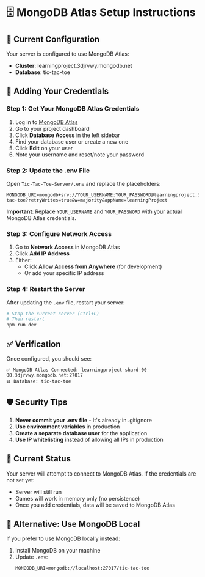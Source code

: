 # 🗄️ MongoDB Atlas Setup Instructions

## 📝 Current Configuration

Your server is configured to use MongoDB Atlas:
- **Cluster**: learningproject.3djrvwy.mongodb.net
- **Database**: tic-tac-toe

## 🔑 Adding Your Credentials

### Step 1: Get Your MongoDB Atlas Credentials

1. Log in to [MongoDB Atlas](https://www.mongodb.com/cloud/atlas)
2. Go to your project dashboard
3. Click **Database Access** in the left sidebar
4. Find your database user or create a new one
5. Click **Edit** on your user
6. Note your username and reset/note your password

### Step 2: Update the .env File

Open `Tic-Tac-Toe-Server/.env` and replace the placeholders:

```env
MONGODB_URI=mongodb+srv://YOUR_USERNAME:YOUR_PASSWORD@learningproject.3djrvwy.mongodb.net/tic-tac-toe?retryWrites=true&w=majority&appName=learningProject
```

**Important**: Replace `YOUR_USERNAME` and `YOUR_PASSWORD` with your actual MongoDB Atlas credentials.

### Step 3: Configure Network Access

1. Go to **Network Access** in MongoDB Atlas
2. Click **Add IP Address**
3. Either:
   - Click **Allow Access from Anywhere** (for development)
   - Or add your specific IP address

### Step 4: Restart the Server

After updating the `.env` file, restart your server:

```bash
# Stop the current server (Ctrl+C)
# Then restart
npm run dev
```

## ✅ Verification

Once configured, you should see:

```
✅ MongoDB Atlas Connected: learningproject-shard-00-00.3djrvwy.mongodb.net:27017
📊 Database: tic-tac-toe
```

## 🛡️ Security Tips

1. **Never commit your .env file** - It's already in .gitignore
2. **Use environment variables** in production
3. **Create a separate database user** for the application
4. **Use IP whitelisting** instead of allowing all IPs in production

## 🔄 Current Status

Your server will attempt to connect to MongoDB Atlas. If the credentials are not set yet:
- Server will still run
- Games will work in memory only (no persistence)
- Once you add credentials, data will be saved to MongoDB Atlas

## 🚀 Alternative: Use MongoDB Local

If you prefer to use MongoDB locally instead:

1. Install MongoDB on your machine
2. Update `.env`:
   ```env
   MONGODB_URI=mongodb://localhost:27017/tic-tac-toe
   ```

